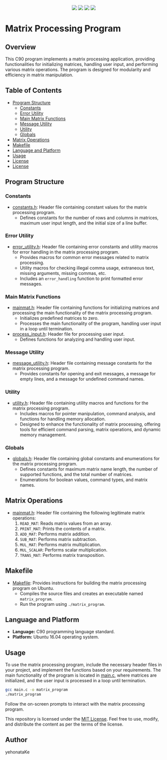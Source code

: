 <div align="center">
  <img src="https://img.shields.io/badge/language-C-blue.svg?logo=c">
  <img src="https://img.shields.io/badge/platform-Linux-orange.svg?logo=linux"> 
  <img src="https://img.shields.io/badge/platform-Ubuntu-%23E95420.svg?logo=ubuntu">
  <img src="https://custom-icon-badges.demolab.com/github/license/denvercoder1/custom-icon-badges?logo=law">
</div>

# Matrix Processing Program

## Overview
This C90 program implements a matrix processing application, providing functionalities for initializing matrices, handling user input, and performing various matrix operations. The program is designed for modularity and efficiency in matrix manipulation.

## Table of Contents
- [Program Structure](#program-structure)
  - [Constants](#constants)
  - [Error Utility](#error-utility)
  - [Main Matrix Functions](#main-matrix-functions)
  - [Message Utility](#message-utility)
  - [Utility](#utility)
  - [Globals](#globals)
- [Matrix Operations](#matrix-operations)
- [Makefile](#makefile)
- [Language and Platform](#Language-and-Platform)
- [Usage](#usage)
- [License](#license)
- [License](#license)

## Program Structure

### Constants
- [constants.h](./constants.h): Header file containing constant values for the matrix processing program.
    - Defines constants for the number of rows and columns in matrices, maximum user input length, and the initial size of a line buffer.

### Error Utility
- [error_utility.h](./error_utility.h): Header file containing error constants and utility macros for error handling in the matrix processing program.
    - Provides macros for common error messages related to matrix processing.
    - Utility macros for checking illegal comma usage, extraneous text, missing arguments, missing commas, etc.
    - Includes an `error_handling` function to print formatted error messages.

### Main Matrix Functions
- [mainmat.h](./mainmat.h): Header file containing functions for initializing matrices and processing the main functionality of the matrix processing program.
    - Initializes predefined matrices to zero.
    - Processes the main functionality of the program, handling user input in a loop until termination.
- [process_input.h](./process_input.h): Header file for processing user input.
    - Defines functions for analyzing and handling user input.

### Message Utility
- [message_utility.h](./message_utility.h): Header file containing message constants for the matrix processing program.
    - Provides constants for opening and exit messages, a message for empty lines, and a message for undefined command names.

### Utility
- [utility.h](./utility.h): Header file containing utility macros and functions for the matrix processing program.
    - Includes macros for pointer manipulation, command analysis, and functions for handling memory allocation.
    - Designed to enhance the functionality of matrix processing, offering tools for efficient command parsing, matrix operations, and dynamic memory management.

### Globals
- [globals.h](./globals.h): Header file containing global constants and enumerations for the matrix processing program.
    - Defines constants for maximum matrix name length, the number of supported functions, and the total number of matrices.
    - Enumerations for boolean values, command types, and matrix names.

## Matrix Operations
- [mainmat.h](./mainmat.h): Header file containing the following legitimate matrix operations:
    1. `READ_MAT`: Reads matrix values from an array.
    2. `PRINT_MAT`: Prints the contents of a matrix.
    3. `ADD_MAT`: Performs matrix addition.
    4. `SUB_MAT`: Performs matrix subtraction.
    5. `MUL_MAT`: Performs matrix multiplication.
    6. `MUL_SCALAR`: Performs scalar multiplication.
    7. `TRANS_MAT`: Performs matrix transposition.

## Makefile
- [Makefile](./Makefile): Provides instructions for building the matrix processing program on Ubuntu.
    - Compiles the source files and creates an executable named `matrix_program`.
    - Run the program using `./matrix_program`.

## Language and Platform
- **Language:** C90 programming language standard.
- **Platform:** Ubuntu 16.04 operating system.

## Usage
To use the matrix processing program, include the necessary header files in your project, and implement the functions based on your requirements. The main functionality of the program is located in [main.c](./main.c), where matrices are initialized, and the user input is processed in a loop until termination.

```bash
gcc main.c -o matrix_program
./matrix_program
```
Follow the on-screen prompts to interact with the matrix processing program.


This repository is licensed under the [MIT License](https://github.com/yehonatanke/OpenU-C-Programming/blob/main/LICENSE).
Feel free to use, modify, and distribute the content as per the terms of the license.

## Author

yehonataKe
